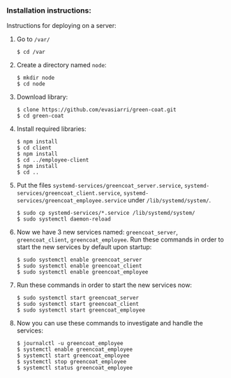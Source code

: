 ### Installation instructions:

Instructions for deploying on a server:
1. Go to `/var/`
	```console
	$ cd /var
	```

2. Create a directory named `node`:
	```console
	$ mkdir node
	$ cd node
	```

3. Download library:
	```console
	$ clone https://github.com/evasiarri/green-coat.git
	$ cd green-coat
	```

4. Install required libraries:
	```console
	$ npm install
	$ cd client
	$ npm install
	$ cd ../employee-client
	$ npm install
	$ cd ..
	```

5. Put the files `systemd-services/greencoat_server.service`, `systemd-services/greencoat_client.service`, `systemd-services/greencoat_employee.service` under `/lib/systemd/system/`.
	```console
	$ sudo cp systemd-services/*.service /lib/systemd/system/
	$ sudo systemctl daemon-reload
	```

6. Now we have 3 new services named: `greencoat_server`, `greencoat_client`, `greencoat_employee`. Run these commands in order to start the new services by default upon startup:
	```console
	$ sudo systemctl enable greencoat_server
	$ sudo systemctl enable greencoat_client
	$ sudo systemctl enable greencoat_employee
	```

7. Run these commands in order to start the new services now:
	```console
	$ sudo systemctl start greencoat_server
	$ sudo systemctl start greencoat_client
	$ sudo systemctl start greencoat_employee
	```

8. Now you can use these commands to investigate and handle the services:
	```console
	$ journalctl -u greencoat_employee
	$ systemctl enable greencoat_employee
	$ systemctl start greencoat_employee
	$ systemctl stop greencoat_employee
	$ systemctl status greencoat_employee
	```
